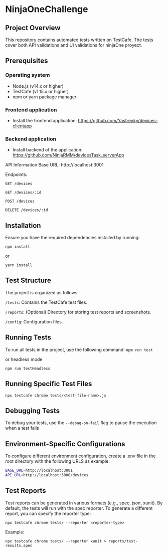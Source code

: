 # NinjaOneChallenge

## Project Overview

This repository contains automated tests written on TestCafe. The tests cover both API validations and UI validations for ninjaOne proyect.

## Prerequisites
### Operating system
- Node.js (v14.x or higher)
- TestCafe (v1.15.x or higher)
- npm or yarn package manager

### Frontend application
- Install the frontend application:
https://github.com/Yastrenky/devices-clientapp

### Backend application
- Install backend of the application:
https://github.com/NinjaRMM/devicesTask_serverApp

API Information
Base URL: 
http://localhost:3001

Endpoints:

`GET /devices`

`GET /devices/:id`

`POST /devices`

`DELETE /devices/:id`


## Installation
Ensure you have the required dependencies installed by running:

`npm install`

or

`yarn install`

## Test Structure

The project is organized as follows:

`/tests`: Contains the TestCafe test files.

`/reports`: (Optional) Directory for storing test reports and screenshots.

`/config`: Configuration files.


## Running Tests
To run all tests in the project, use the following command:
`npm run test`

or headless mode

`npm run testHeadless`


## Running Specific Test Files
`npx testcafe chrome tests/<test-file-name>.js`



## Debugging Tests
To debug your tests, use the `--debug-on-fail` flag to pause the execution when a test fails



## Environment-Specific Configurations
To configure different environment configuration, create a .env file in the root directory with the following URLS as example:
```bash
BASE_URL=http://localhost:3001
API_URL=http://localhost:3000/devices
```


## Test Reports
Test reports can be generated in various formats (e.g., spec, json, xunit). By default, the tests will run with the spec reporter. To generate a different report, you can specify the reporter type:

`npx testcafe chrome tests/ --reporter <reporter-type>`

Example:

`npx testcafe chrome tests/ --reporter xunit > reports/test-results.spec`

